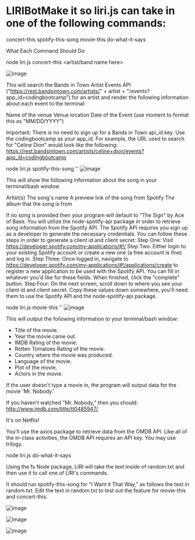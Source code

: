 # LIRIBotMake it so liri.js can take in one of the following commands:



concert-this
spotify-this-song
movie-this
do-what-it-says



What Each Command Should Do


node liri.js concert-this <artist/band name here>

![image](https://user-images.githubusercontent.com/49047459/69111225-ba178400-0a31-11ea-85b0-a2832b685e0f.png)


This will search the Bands in Town Artist Events API ("https://rest.bandsintown.com/artists/" + artist + "/events?app_id=codingbootcamp") for an artist and render the following information about each event to the terminal:


Name of the venue
Venue location
Date of the Event (use moment to format this as "MM/DD/YYYY")



Important: There is no need to sign up for a Bands in Town api_id key. Use the codingbootcamp as your app_id. For example, the URL used to search for "Celine Dion" would look like the following:
https://rest.bandsintown.com/artists/celine+dion/events?app_id=codingbootcamp







node liri.js 
spotify-this-song '<song name here>'
![image](https://user-images.githubusercontent.com/49047459/69105240-89c6ea00-0a1f-11ea-9559-13296cbcf745.png)




This will show the following information about the song in your terminal/bash window


Artist(s)
The song's name
A preview link of the song from Spotify
The album that the song is from


If no song is provided then your program will default to "The Sign" by Ace of Base.
You will utilize the node-spotify-api package in order to retrieve song information from the Spotify API.
The Spotify API requires you sign up as a developer to generate the necessary credentials. You can follow these steps in order to generate a client id and client secret:
Step One: Visit https://developer.spotify.com/my-applications/#!/
Step Two: Either login to your existing Spotify account or create a new one (a free account is fine) and log in.
Step Three: Once logged in, navigate to https://developer.spotify.com/my-applications/#!/applications/create to register a new application to be used with the Spotify API. You can fill in whatever you'd like for these fields. When finished, click the "complete" button.
Step Four: On the next screen, scroll down to where you see your client id and client secret. Copy these values down somewhere, you'll need them to use the Spotify API and the node-spotify-api package.



node liri.js movie-this '<movie name here>'
![image](https://user-images.githubusercontent.com/49047459/69111819-91908980-0a33-11ea-8e63-78fff31ce493.png)



This will output the following information to your terminal/bash window:

   * Title of the movie.
   * Year the movie came out.
   * IMDB Rating of the movie.
   * Rotten Tomatoes Rating of the movie.
   * Country where the movie was produced.
   * Language of the movie.
   * Plot of the movie.
   * Actors in the movie.


If the user doesn't type a movie in, the program will output data for the movie 'Mr. Nobody.'


If you haven't watched "Mr. Nobody," then you should: http://www.imdb.com/title/tt0485947/

It's on Netflix!


You'll use the axios package to retrieve data from the OMDB API. Like all of the in-class activities, the OMDB API requires an API key. You may use trilogy.



node liri.js do-what-it-says




Using the fs Node package, LIRI will take the text inside of random.txt and then use it to call one of LIRI's commands.


It should run spotify-this-song for "I Want it That Way," as follows the text in random.txt.
Edit the text in random.txt to test out the feature for movie-this and concert-this.

![image](https://user-images.githubusercontent.com/49047459/69109444-a4ec2680-0a2c-11ea-81e6-1b3dbfb8966f.png)




![image](https://user-images.githubusercontent.com/49047459/68815510-7935fe80-0630-11ea-9b99-dd952b6fc1ca.png)

![image](https://user-images.githubusercontent.com/49047459/68815724-0c6f3400-0631-11ea-8c2a-f699497aa542.png)




